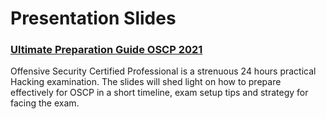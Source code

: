 # Presentation Slides

### [Ultimate Preparation Guide OSCP 2021](/Ultimate%20Guide%20to%20OSCP%202021%20-%20Adithyan%20AK.pdf)

Offensive Security Certified Professional is a strenuous 24 hours practical Hacking examination. The slides will shed light on how to prepare effectively for OSCP in a short timeline, exam setup tips and strategy for facing the exam.
